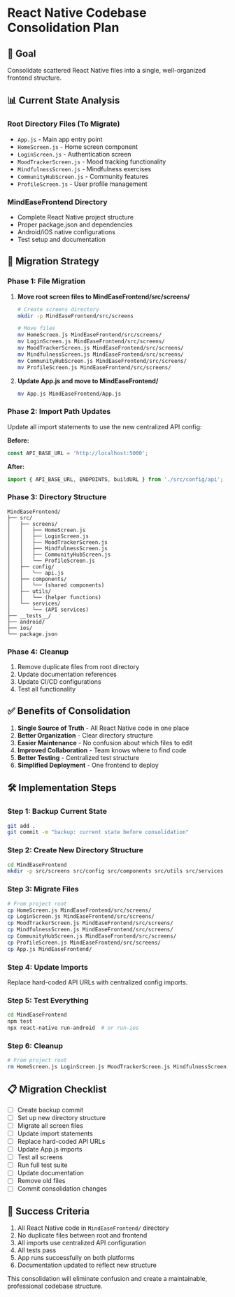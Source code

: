 # React Native Codebase Consolidation Plan

## 🎯 Goal
Consolidate scattered React Native files into a single, well-organized frontend structure.

## 📊 Current State Analysis

### Root Directory Files (To Migrate)
- `App.js` - Main app entry point
- `HomeScreen.js` - Home screen component
- `LoginScreen.js` - Authentication screen
- `MoodTrackerScreen.js` - Mood tracking functionality
- `MindfulnessScreen.js` - Mindfulness exercises
- `CommunityHubScreen.js` - Community features
- `ProfileScreen.js` - User profile management

### MindEaseFrontend Directory
- Complete React Native project structure
- Proper package.json and dependencies
- Android/iOS native configurations
- Test setup and documentation

## 🚀 Migration Strategy

### Phase 1: File Migration
1. **Move root screen files to MindEaseFrontend/src/screens/**
   ```bash
   # Create screens directory
   mkdir -p MindEaseFrontend/src/screens
   
   # Move files
   mv HomeScreen.js MindEaseFrontend/src/screens/
   mv LoginScreen.js MindEaseFrontend/src/screens/
   mv MoodTrackerScreen.js MindEaseFrontend/src/screens/
   mv MindfulnessScreen.js MindEaseFrontend/src/screens/
   mv CommunityHubScreen.js MindEaseFrontend/src/screens/
   mv ProfileScreen.js MindEaseFrontend/src/screens/
   ```

2. **Update App.js and move to MindEaseFrontend/**
   ```bash
   mv App.js MindEaseFrontend/App.js
   ```

### Phase 2: Import Path Updates
Update all import statements to use the new centralized API config:

**Before:**
```javascript
const API_BASE_URL = 'http://localhost:5000';
```

**After:**
```javascript
import { API_BASE_URL, ENDPOINTS, buildURL } from './src/config/api';
```

### Phase 3: Directory Structure
```
MindEaseFrontend/
├── src/
│   ├── screens/
│   │   ├── HomeScreen.js
│   │   ├── LoginScreen.js
│   │   ├── MoodTrackerScreen.js
│   │   ├── MindfulnessScreen.js
│   │   ├── CommunityHubScreen.js
│   │   └── ProfileScreen.js
│   ├── config/
│   │   └── api.js
│   ├── components/
│   │   └── (shared components)
│   ├── utils/
│   │   └── (helper functions)
│   └── services/
│       └── (API services)
├── __tests__/
├── android/
├── ios/
└── package.json
```

### Phase 4: Cleanup
1. Remove duplicate files from root directory
2. Update documentation references
3. Update CI/CD configurations
4. Test all functionality

## ✅ Benefits of Consolidation

1. **Single Source of Truth** - All React Native code in one place
2. **Better Organization** - Clear directory structure
3. **Easier Maintenance** - No confusion about which files to edit
4. **Improved Collaboration** - Team knows where to find code
5. **Better Testing** - Centralized test structure
6. **Simplified Deployment** - One frontend to deploy

## 🛠️ Implementation Steps

### Step 1: Backup Current State
```bash
git add .
git commit -m "backup: current state before consolidation"
```

### Step 2: Create New Directory Structure
```bash
cd MindEaseFrontend
mkdir -p src/screens src/config src/components src/utils src/services
```

### Step 3: Migrate Files
```bash
# From project root
cp HomeScreen.js MindEaseFrontend/src/screens/
cp LoginScreen.js MindEaseFrontend/src/screens/
cp MoodTrackerScreen.js MindEaseFrontend/src/screens/
cp MindfulnessScreen.js MindEaseFrontend/src/screens/
cp CommunityHubScreen.js MindEaseFrontend/src/screens/
cp ProfileScreen.js MindEaseFrontend/src/screens/
cp App.js MindEaseFrontend/
```

### Step 4: Update Imports
Replace hard-coded API URLs with centralized config imports.

### Step 5: Test Everything
```bash
cd MindEaseFrontend
npm test
npx react-native run-android  # or run-ios
```

### Step 6: Cleanup
```bash
# From project root
rm HomeScreen.js LoginScreen.js MoodTrackerScreen.js MindfulnessScreen.js CommunityHubScreen.js ProfileScreen.js App.js
```

## 📋 Migration Checklist

- [ ] Create backup commit
- [ ] Set up new directory structure
- [ ] Migrate all screen files
- [ ] Update import statements
- [ ] Replace hard-coded API URLs
- [ ] Update App.js imports
- [ ] Test all screens
- [ ] Run full test suite
- [ ] Update documentation
- [ ] Remove old files
- [ ] Commit consolidation changes

## 🎯 Success Criteria

1. All React Native code in `MindEaseFrontend/` directory
2. No duplicate files between root and frontend
3. All imports use centralized API configuration
4. All tests pass
5. App runs successfully on both platforms
6. Documentation updated to reflect new structure

This consolidation will eliminate confusion and create a maintainable, professional codebase structure. 
